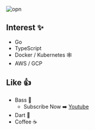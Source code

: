 ![opn](https://user-images.githubusercontent.com/21375602/193836696-4f8aa6d3-d85b-4cb6-8faa-042059620ed6.jpg)

## Interest ✨
- Go
- TypeScript
- Docker / Kubernetes :spider_web:
- AWS / GCP

## Like 👍
- Bass :guitar:
  - Subscribe Now ➡️ [Youtube](https://www.youtube.com/channel/UCtVbWDfFQaunsnRydi9uOog)
- Dart 🎯
- Coffee :coffee:

